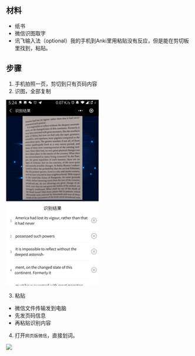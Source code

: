 ## 材料
* 纸书
* 微信识图取字
* 讯飞输入法（optional）我的手机到Anki里用粘贴没有反应，但是能在剪切板里找到，粘贴。

## 步骤
1. 手机拍照一页，剪切到只有页码内容
2. 识图，全部复制
<img src="../pictures/识图.jpg" width="50%" />

3. 粘贴
* 微信文件传输发到电脑
* 先发页码信息
* 再粘贴识别内容 

4. 打开`网页版微信`，直接划词。

<img src="../pictures/网页微信划词.jpg" width="50%" />
